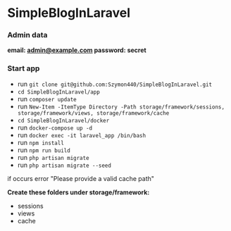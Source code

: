 # SimpleBlogInLaravel

### **Admin data**
  **email: admin@example.com
  password: secret**

### **Start app**

- run `git clone git@github.com:Szymon440/SimpleBlogInLaravel.git`
- `cd SimpleBlogInLaravel/app`
- run `composer update`
- run `New-Item -ItemType Directory -Path storage/framework/sessions, storage/framework/views, storage/framework/cache`
- `cd SimpleBlogInLaravel/docker`
- run `docker-compose up -d`
- run `docker exec -it laravel_app /bin/bash `
- run `npm install`
- run `npm run build`
- run `php artisan migrate`
- run `php artisan migrate --seed`

if occurs error "Please provide a valid cache path"

**Create these folders under storage/framework:**
- sessions
- views
- cache
